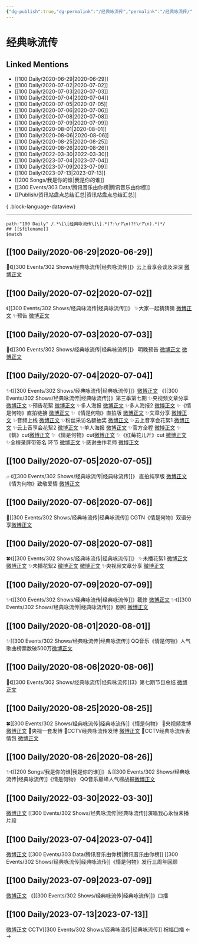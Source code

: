 ```yaml
---
{"dg-publish":true,"dg-permalink":"/经典咏流传","permalink":"/经典咏流传/","title":"经典咏流传","tags":[null],"created":"2022-11-17T20:11:02.000+08:00","updated":"2023-08-24T19:12:30.597+08:00"}
---
```


# 经典咏流传

## Linked Mentions
- [[100 Daily/2020-06-29\|2020-06-29]]
- [[100 Daily/2020-07-02\|2020-07-02]]
- [[100 Daily/2020-07-03\|2020-07-03]]
- [[100 Daily/2020-07-04\|2020-07-04]]
- [[100 Daily/2020-07-05\|2020-07-05]]
- [[100 Daily/2020-07-06\|2020-07-06]]
- [[100 Daily/2020-07-08\|2020-07-08]]
- [[100 Daily/2020-07-09\|2020-07-09]]
- [[100 Daily/2020-08-01\|2020-08-01]]
- [[100 Daily/2020-08-06\|2020-08-06]]
- [[100 Daily/2020-08-25\|2020-08-25]]
- [[100 Daily/2020-08-26\|2020-08-26]]
- [[100 Daily/2022-03-30\|2022-03-30]]
- [[100 Daily/2023-07-04\|2023-07-04]]
- [[100 Daily/2023-07-09\|2023-07-09]]
- [[100 Daily/2023-07-13\|2023-07-13]]
- [[200 Songs/我是你的谁\|我是你的谁]]
- [[300 Events/303 Data/腾讯音乐由你榜\|腾讯音乐由你榜]]
- [[Publish/资讯站盘点总结汇总\|资讯站盘点总结汇总]]

{ .block-language-dataview}

---

```expander
path:"100 Daily" /.*\[\[经典咏流传\]\].*(?:\r?\n(?!\r?\n).*)*/
## [[$filename]]
$match
```
## [[100 Daily/2020-06-29\|2020-06-29]]
🌸《[[300 Events/302 Shows/经典咏流传\|经典咏流传]]》云上音享会谈及深深
[微博正文](https://m.weibo.cn/6466290670/4521308988041583)
## [[100 Daily/2020-07-02\|2020-07-02]]
《[[300 Events/302 Shows/经典咏流传\|经典咏流传]]》
✨大家一起猜猜猜 [微博正文](https://m.weibo.cn/6466290670/4522321791317340)
✨预告 [微博正文](https://m.weibo.cn/6466290670/4522363012465660)
## [[100 Daily/2020-07-03\|2020-07-03]]
🌱《[[300 Events/302 Shows/经典咏流传\|经典咏流传]]》 明晚预告 [微博正文](https://m.weibo.cn/6466290670/4522582008949375) [微博正文](https://m.weibo.cn/6466290670/4522664691103949)
## [[100 Daily/2020-07-04\|2020-07-04]]
✨《[[300 Events/302 Shows/经典咏流传\|经典咏流传]]》[微博正文](https://m.weibo.cn/6466290670/4523093126663849)
《[[300 Events/302 Shows/经典咏流传\|经典咏流传]]》第三季第七期
✨央视频文章分享 [微博正文](https://m.weibo.cn/6466290670/4522930388956078)
✨预告花絮 [微博正文](https://m.weibo.cn/6466290670/4522934087727230)
✨多人海报 [微博正文](https://m.weibo.cn/6466290670/4522939338743507)
✨多人海报2 [微博正文](https://m.weibo.cn/6466290670/4522954828088725)
✨《情是何物》直拍链接 [微博正文](https://m.weibo.cn/6466290670/4522953858943680)
✨《情是何物》直拍版 [微博正文](https://m.weibo.cn/6466290670/4522983610428274)
✨文章分享 [微博正文](https://m.weibo.cn/6466290670/4522958155276555)
✨音频上线 [微博正文](https://m.weibo.cn/6466290670/4523022466543084)
✨粉丝采访名额抽奖 [微博正文](https://m.weibo.cn/6466290670/4523034024898058)
✨云上音享会花絮1 [微博正文](https://m.weibo.cn/6466290670/4523040027174045)
✨云上音享会花絮2 [微博正文](https://m.weibo.cn/6466290670/4523066020043072)
✨单人海报 [微博正文](https://m.weibo.cn/6466290670/4523071400968652)
✨官方全程 [微博正文](https://m.weibo.cn/6466290670/4523073095689635)
✨《鹤》cut[微博正文](https://m.weibo.cn/6466290670/4523079147255033)
✨《情是何物》cut[微博正文](https://m.weibo.cn/6466290670/4523112550567606)
✨《红莓花儿开》cut [微博正文](https://m.weibo.cn/6466290670/4523078236873721)
✨全程录屏带签名 环节 [微博正文](https://m.weibo.cn/6466290670/4523094696496580)
✨感谢曲作老师 [微博正文](https://m.weibo.cn/6466290670/4523106193175413)
## [[100 Daily/2020-07-05\|2020-07-05]]
🎶 《[[300 Events/302 Shows/经典咏流传\|经典咏流传]]》
直拍纯享版 [微博正文](https://m.weibo.cn/6466290670/4523287050601387)
《情为何物》致敬爱情 [微博正文](https://m.weibo.cn/6466290670/4523428411812837)
## [[100 Daily/2020-07-06\|2020-07-06]]
🌳[[300 Events/302 Shows/经典咏流传\|经典咏流传]] CGTN《情是何物》双语分享[微博正文](https://m.weibo.cn/6466290670/4523649396736790)
## [[100 Daily/2020-07-08\|2020-07-08]]
🍀《[[300 Events/302 Shows/经典咏流传\|经典咏流传]]》
✨未播花絮1 [微博正文](https://m.weibo.cn/6466290670/4524204579866717) [微博正文](https://m.weibo.cn/6466290670/4524372498996694)
✨未播花絮2 [微博正文](https://m.weibo.cn/6466290670/4524407487841650) [微博正文](https://m.weibo.cn/6466290670/4524493329100758)
✨央视频文章分享 [微博正文](https://m.weibo.cn/6466290670/4524204601388430)
## [[100 Daily/2020-07-09\|2020-07-09]]
✨《[[300 Events/302 Shows/经典咏流传\|经典咏流传]]》截修 [微博正文](https://m.weibo.cn/6466290670/4524902680397338)
✨《[[300 Events/302 Shows/经典咏流传\|经典咏流传]]》剧照 [微博正文](https://m.weibo.cn/6466290670/4524917334737126)
## [[100 Daily/2020-08-01\|2020-08-01]]
✨[[300 Events/302 Shows/经典咏流传\|经典咏流传]] QQ音乐《情是何物》人气歌曲榜票数破500万[微博正文](https://m.weibo.cn/6466290670/4533202750800896)

## [[100 Daily/2020-08-06\|2020-08-06]]
🌟《[[300 Events/302 Shows/经典咏流传\|经典咏流传]]3》第七期节目总结 [微博正文](https://m.weibo.cn/6466290670/4534885156663455)
## [[100 Daily/2020-08-25\|2020-08-25]]
🍀[[300 Events/302 Shows/经典咏流传\|经典咏流传]]《情是何物》
💫央视频发博 [微博正文](https://m.weibo.cn/7211561239/4541815942034088)
💫央视一套发博[](https://m.weibo.cn/2024623547/4541937732826184)
💫CCTV经典咏流传发博 [微博正文](https://m.weibo.cn/6466290670/4541783834379781)
💫CCTV经典咏流传表情包 [微博正文](https://m.weibo.cn/6466290670/4541799773511050)
## [[100 Daily/2020-08-26\|2020-08-26]]
✨《[[200 Songs/我是你的谁\|我是你的谁]]》＆[[300 Events/302 Shows/经典咏流传\|经典咏流传]]《情是何物》
QQ音乐巅峰人气榜战报[微博正文](https://m.weibo.cn/6466290670/4542297788388889)

## [[100 Daily/2022-03-30\|2022-03-30]]
[微博正文](https://weibo.com/detail/4752807695221670) [[300 Events/302 Shows/经典咏流传\|经典咏流传]]演唱我心永恒未播片段
## [[100 Daily/2023-07-04\|2023-07-04]]
[微博正文](http://weibo.com/6733257358/N8hAW7Cxn) [[300 Events/303 Data/腾讯音乐由你榜\|腾讯音乐由你榜]] [[300 Events/302 Shows/经典咏流传\|经典咏流传]]《情是何物》发行三周年回顾
## [[100 Daily/2023-07-09\|2023-07-09]]
[微博正文](http://weibo.com/2118679500/N96IpkEIz) 《[[300 Events/302 Shows/经典咏流传\|经典咏流传]]》口播
## [[100 Daily/2023-07-13\|2023-07-13]]
[微博正文](http://weibo.com/2175582565/N9ECRAVuw) CCTV[[300 Events/302 Shows/经典咏流传\|经典咏流传]] 祝福口播
<-->

